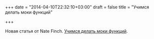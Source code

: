 +++
date = "2014-04-10T22:32:10+03:00"
draft = false
title = "Учимся делать моки функций"

+++

<p>Новая статья от&nbsp;Nate Finch. <a href="http://blog.natefinch.com/2014/04/mocking-functions-in-go.html">Учимся делать моки функций</a>.</p>

